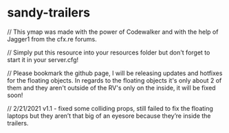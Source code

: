 # sandy-trailers

// This ymap was made with the power of Codewalker and with the help of Jagger1 from the cfx.re forums.

// Simply put this resource into your resources folder but don't forget to start it in your server.cfg!

// Please bookmark the github page, I will be releasing updates and hotfixes for the floating objects. In regards to the floating objects it's only about 2 of them and they aren't outside of the RV's only on the inside, it will be fixed soon!

// 2/21/2021 v1.1 - fixed some colliding props, still failed to fix the floating laptops but they aren’t that big of an eyesore because they’re inside the trailers.